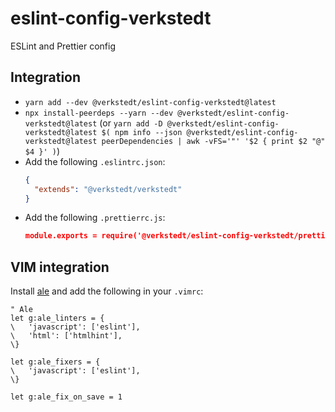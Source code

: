 # eslint-config-verkstedt

ESLint and Prettier config

## Integration

- `yarn add --dev @verkstedt/eslint-config-verkstedt@latest`
- `npx install-peerdeps --yarn --dev @verkstedt/eslint-config-verkstedt@latest`
  (or `yarn add -D @verkstedt/eslint-config-verkstedt@latest $( npm info --json @verkstedt/eslint-config-verkstedt@latest peerDependencies | awk -vFS='"' '$2 { print $2 "@" $4 }' )`)
- Add the following `.eslintrc.json`:
  ```json
  {
    "extends": "@verkstedt/verkstedt"
  }
  ```
- Add the following `.prettierrc.js`:
  ```json
  module.exports = require('@verkstedt/eslint-config-verkstedt/prettier-config')
  ```

## VIM integration

Install [ale](https://github.com/w0rp/ale) and add the following in your `.vimrc`:

```
" Ale
let g:ale_linters = {
\   'javascript': ['eslint'],
\   'html': ['htmlhint'],
\}

let g:ale_fixers = {
\   'javascript': ['eslint'],
\}

let g:ale_fix_on_save = 1
```
